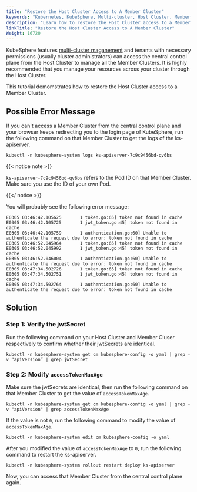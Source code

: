 ```yaml
---
title: "Restore the Host Cluster Access to A Member Cluster"
keywords: "Kubernetes, KubeSphere, Multi-cluster, Host Cluster, Member Cluster"
description: "Learn how to restore the Host Cluster access to a Member Cluster."
linkTitle: "Restore the Host Cluster Access to A Member Cluster"
Weight: 16720
---
```


KubeSphere features [multi-cluster maganement](../../../multicluster-management/introduction/kubefed-in-kubesphere/) and tenants with necessary permissions (usually cluster administrators) can access the central control plane from the Host Cluster to manage all the Member Clusters. It is highly recommended that you manage your resources across your cluster through the Host Cluster.

This tutorial demomstrates how to restore the Host Cluster access to a Member Cluster.

## Possible Error Message

If you can't access a Member Cluster from the central control plane and your browser keeps redirecting you to the login page of KubeSphere, run the following command on that Member Cluster to get the logs of the ks-apiserver.

```
kubectl -n kubesphere-system logs ks-apiserver-7c9c9456bd-qv6bs
```

{{< notice note >}}

`ks-apiserver-7c9c9456bd-qv6bs` refers to the Pod ID on that Member Cluster. Make sure you use the ID of your own Pod.

{{</ notice >}}

You will probably see the following error message:

```
E0305 03:46:42.105625       1 token.go:65] token not found in cache
E0305 03:46:42.105725       1 jwt_token.go:45] token not found in cache
E0305 03:46:42.105759       1 authentication.go:60] Unable to authenticate the request due to error: token not found in cache
E0305 03:46:52.045964       1 token.go:65] token not found in cache
E0305 03:46:52.045992       1 jwt_token.go:45] token not found in cache
E0305 03:46:52.046004       1 authentication.go:60] Unable to authenticate the request due to error: token not found in cache
E0305 03:47:34.502726       1 token.go:65] token not found in cache
E0305 03:47:34.502751       1 jwt_token.go:45] token not found in cache
E0305 03:47:34.502764       1 authentication.go:60] Unable to authenticate the request due to error: token not found in cache
```

## Solution

### Step 1: Verify the jwtSecret

Run the following command on your Host Cluster and Member Cluser respectively to confirm whether their jwtSecrets are identical.

```
kubectl -n kubesphere-system get cm kubesphere-config -o yaml | grep -v “apiVersion” | grep jwtSecret
```

### Step 2: Modify `accessTokenMaxAge`

Make sure the jwtSecrets are identical, then run the following command on that Member Cluster to get the value of `accessTokenMaxAge`. 

```
kubectl -n kubesphere-system get cm kubesphere-config -o yaml | grep -v "apiVersion" | grep accessTokenMaxAge
```

If the value is not `0`, run the following command to modify the value of `accessTokenMaxAge`.

```
kubectl -n kubesphere-system edit cm kubesphere-config -o yaml
```

After you modified the value of `accessTokenMaxAge` to `0`, run the following command to restart the ks-apiserver.

```
kubectl -n kubesphere-system rollout restart deploy ks-apiserver
```

Now, you can access that Member Cluster from the central control plane again.